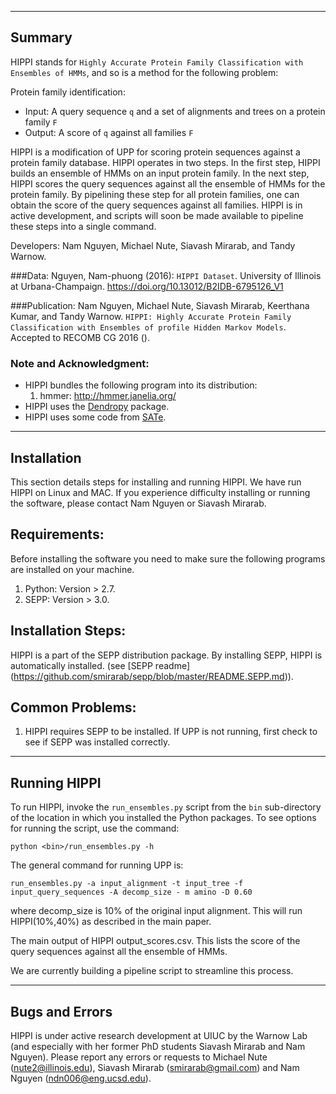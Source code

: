 ------------------------------------
Summary
------------------------------------

HIPPI stands for `Highly Accurate Protein Family Classification with Ensembles of HMMs`, and so is a method for the following problem:

Protein family identification:
- Input: A query sequence `q` and a set of alignments and trees on a protein family `F`
- Output: A score of `q` against all families `F`

HIPPI is a modification of UPP for scoring protein sequences against a protein family database.  HIPPI operates in two steps.  In the first step, HIPPI builds an ensemble of HMMs on an input protein family.  In the next step, HIPPI scores the query sequences against all the ensemble of HMMs for the protein family. By pipelining these step for all protein families, one can obtain the score of the query sequences against all families.  HIPPI is in active development, and scripts will soon be made available to pipeline these steps into a single command.

Developers: Nam Nguyen, Michael Nute, Siavash Mirarab, and Tandy Warnow.

###Data: 
Nguyen, Nam-phuong (2016): `HIPPI Dataset`. University of Illinois at Urbana-Champaign. https://doi.org/10.13012/B2IDB-6795126_V1

###Publication:
Nam Nguyen, Michael Nute, Siavash Mirarab, Keerthana Kumar, and Tandy Warnow. `HIPPI: Highly Accurate Protein Family Classification with Ensembles of profile Hidden Markov Models`. Accepted to RECOMB CG 2016 ().


### Note and Acknowledgment: 
- HIPPI bundles the following program into its distribution:
  1. hmmer: http://hmmer.janelia.org/    
- HIPPI uses the [Dendropy](http://pythonhosted.org/DendroPy/) package. 
- HIPPI uses some code from [SATe](http://phylo.bio.ku.edu/software/sate/sate.html).

-------------------------------------
Installation
-------------------------------------
This section details steps for installing and running HIPPI. We have run HIPPI on Linux and MAC. If you experience difficulty installing or running the software, please contact Nam Nguyen or Siavash Mirarab.

Requirements:
-------------------
Before installing the software you need to make sure the following programs are installed on your machine.  

1. Python: Version > 2.7. 
2. SEPP: Version > 3.0. 

Installation Steps:
-------------------
HIPPI is a part of the SEPP distribution package.  By installing SEPP, HIPPI is automatically installed. (see [SEPP readme] (https://github.com/smirarab/sepp/blob/master/README.SEPP.md)).  

Common Problems:
-------------------
1.  HIPPI requires SEPP to be installed.  If UPP is not running, first check to see if SEPP was installed correctly.

---------------------------------------------
Running HIPPI
---------------------------------------------
To run HIPPI, invoke the `run_ensembles.py` script from the `bin` sub-directory of the location in which you installed the Python packages. To see options for running the script, use the command:

`python <bin>/run_ensembles.py -h`

The general command for running UPP is:

`run_ensembles.py -a input_alignment -t input_tree -f input_query_sequences -A decomp_size - m amino -D 0.60`

where decomp_size is 10% of the original input alignment.  This will run HIPPI(10%,40%) as described in the main paper.  

The main output of HIPPI output_scores.csv.  This lists the score of the query sequences against all the ensemble of HMMs.  

We are currently building a pipeline script to streamline this process.

---------------------------------------------
Bugs and Errors
---------------------------------------------
HIPPI is under active research development at UIUC by the Warnow Lab (and especially with her former PhD students Siavash Mirarab and Nam Nguyen). Please report any errors or requests to Michael Nute (nute2@illinois.edu), Siavash Mirarab (smirarab@gmail.com) and Nam Nguyen (ndn006@eng.ucsd.edu).

